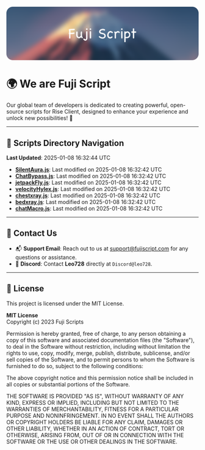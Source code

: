 ![Banner](.github/b.webp)

# 🌍 **We are Fuji Script**

Our global team of developers is dedicated to creating powerful, open-source scripts for Rise Client, designed to enhance your experience and unlock new possibilities! 🌟

---
<!-- SCRIPTS_NAVIGATION_START -->
## 📂 **Scripts Directory Navigation**

**Last Updated**: 2025-01-08 16:32:44 UTC

- **[SilentAura.js](scripts/SilentAura.js)**: Last modified on 2025-01-08 16:32:42 UTC
- **[ChatBypass.js](scripts/ChatBypass.js)**: Last modified on 2025-01-08 16:32:42 UTC
- **[jetpackFly.js](scripts/jetpackFly.js)**: Last modified on 2025-01-08 16:32:42 UTC
- **[velocityHylex.js](scripts/velocityHylex.js)**: Last modified on 2025-01-08 16:32:42 UTC
- **[chestxray.js](scripts/chestxray.js)**: Last modified on 2025-01-08 16:32:42 UTC
- **[bedxray.js](scripts/bedxray.js)**: Last modified on 2025-01-08 16:32:42 UTC
- **[chatMacro.js](scripts/chatMacro.js)**: Last modified on 2025-01-08 16:32:42 UTC

<!-- SCRIPTS_NAVIGATION_END -->

---

## 💬 **Contact Us**  
- 📬 **Support Email**: Reach out to us at [support@fujiscript.com](mailto:support@fujiscript.com) for any questions or assistance.  
- 💬 **Discord**: Contact **Leo728** directly at `Discord@leo728`.

---

## 📜 **License**

This project is licensed under the MIT License.  

**MIT License**  
Copyright (c) 2023 Fuji Scripts  

Permission is hereby granted, free of charge, to any person obtaining a copy of this software and associated documentation files (the "Software"), to deal in the Software without restriction, including without limitation the rights to use, copy, modify, merge, publish, distribute, sublicense, and/or sell copies of the Software, and to permit persons to whom the Software is furnished to do so, subject to the following conditions:  

The above copyright notice and this permission notice shall be included in all copies or substantial portions of the Software.  

THE SOFTWARE IS PROVIDED "AS IS", WITHOUT WARRANTY OF ANY KIND, EXPRESS OR IMPLIED, INCLUDING BUT NOT LIMITED TO THE WARRANTIES OF MERCHANTABILITY, FITNESS FOR A PARTICULAR PURPOSE AND NONINFRINGEMENT. IN NO EVENT SHALL THE AUTHORS OR COPYRIGHT HOLDERS BE LIABLE FOR ANY CLAIM, DAMAGES OR OTHER LIABILITY, WHETHER IN AN ACTION OF CONTRACT, TORT OR OTHERWISE, ARISING FROM, OUT OF OR IN CONNECTION WITH THE SOFTWARE OR THE USE OR OTHER DEALINGS IN THE SOFTWARE.  

